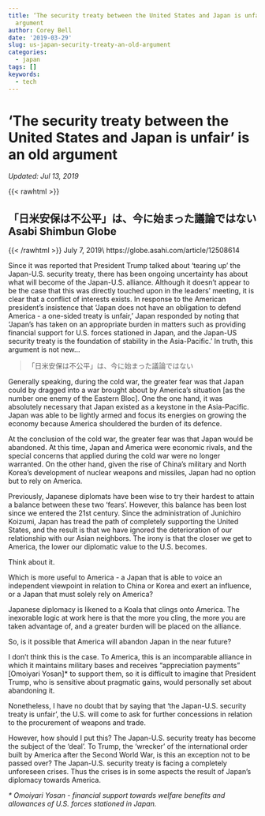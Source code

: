 ```yaml
---
title: ‘The security treaty between the United States and Japan is unfair’ is an old
  argument
author: Corey Bell
date: '2019-03-29'
slug: us-japan-security-treaty-an-old-argument
categories:
  - japan
tags: []
keywords:
  - tech
---
```

# ‘The security treaty between the United States and Japan is unfair’ is an old argument

*Updated: Jul 13, 2019*

{{< rawhtml >}}
<h2>
「日米安保は不公平」は、今に始まった議論ではない<br/>
Asabi Shimbun Globe</h2>
{{< /rawhtml >}}
July 7, 2019\
https://globe.asahi.com/article/12508614

Since it was reported that President Trump talked about ‘tearing up’ the Japan-U.S. security treaty, there has been ongoing uncertainty has about what will become of the Japan-U.S. alliance. Although it doesn’t appear to be the case that this was directly touched upon in the leaders’ meeting, it is clear that a conflict of interests exists. In response to the American president’s insistence that ‘Japan does not have an obligation to defend America - a one-sided treaty is unfair,’ Japan responded by noting that ‘Japan’s has taken on an appropriate burden in matters such as providing financial support for U.S. forces stationed in Japan, and the Japan-US security treaty is the foundation of stability in the Asia-Pacific.’ In truth, this argument is not new…

> 「日米安保は不公平」は、今に始まった議論ではない

Generally speaking, during the cold war, the greater fear was that Japan could by dragged into a war brought about by America’s situation [as the number one enemy of the Eastern Bloc]. One the one hand, it was absolutely necessary that Japan existed as a keystone in the Asia-Pacific. Japan was able to be lightly armed and focus its energies on growing the economy because America shouldered the burden of its defence.  

At the conclusion of the cold war, the greater fear was that Japan would be abandoned. At this time, Japan and America were economic rivals, and the special concerns that applied during the cold war were no longer warranted. On the other hand, given the rise of China’s military and North Korea’s development of nuclear weapons and missiles, Japan had no option but to rely on America.  

Previously, Japanese diplomats have been wise to try their hardest to attain a balance between these two ‘fears’. However, this balance has been lost since we entered the 21st century. Since the administration of Junichiro Koizumi, Japan has tread the path of completely supporting the United States, and the result is that we have ignored the deterioration of our relationship with our Asian neighbors. The irony is that the closer we get to America, the lower our diplomatic value to the U.S. becomes. 

Think about it.

Which is more useful to America - a Japan that is able to voice an independent viewpoint in relation to China or Korea and exert an influence, or a Japan that must solely rely on America?  

Japanese diplomacy is likened to a Koala that clings onto America. The inexorable logic at work here is that the more you cling, the more you are taken advantage of, and a greater burden will be placed on the alliance.

So, is it possible that America will abandon Japan in the near future? 

I don’t think this is the case. To America, this is an incomparable alliance in which it maintains military bases and receives “appreciation payments” [Omoiyari Yosan]* to support them, so it is difficult to imagine that President Trump, who is sensitive about pragmatic gains, would personally set about abandoning it.   

Nonetheless, I have no doubt that by saying that ‘the Japan-U.S. security treaty is unfair’, the U.S. will come to ask for further concessions in relation to the procurement of weapons and trade.  

However, how should I put this? The Japan-U.S. security treaty has become the subject of the ‘deal’. To Trump, the ‘wrecker’ of the international order built by America after the Second World War, is this an exception not to be passed over? The Japan-U.S. security treaty is facing a completely unforeseen crises. Thus the crises is in some aspects the result of Japan’s diplomacy towards America.

*\* Omoiyari Yosan - financial support towards welfare benefits and allowances of U.S. forces stationed in Japan.*